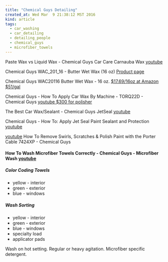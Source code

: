 ```yaml
---
title: "Chemical Guys Detailing"
created_at: Wed Mar  9 21:38:12 MST 2016
kind: article
tags:
  - car_washing
  - car_detailing
  - detailing_people
  - chemical_guys
  - microfiber_towels
---
```


Paste Wax vs Liquid Wax - Chemical Guys Car Care Carnauba Wax <a href="https://www.youtube.com/watch?v=_mQeuqUe2lU" target="_blank">youtube</a>

Chemical Guys WAC_201_16 - Butter Wet Wax (16 oz) <a href="http://www.chemicalguys.com/ProductDetails.asp?ProductCode=WAC_201_16" target="_blank">Product page</a>

Chemical Guys WAC20116 Butter Wet Wax - 16 oz.  <a href="http://www.amazon.com/Chemical-Guys-WAC20116-Butter-Wet/dp/B00FALVU8A/" target="_blank">$17.69/16oz at Amazon $51/gal</a>

Chemical Guys - How To Apply Car Wax By Machine - TORQ22D - Chemical Guys <a href="https://www.youtube.com/watch?v=9-narLWJNMk" target="_blank">youtube $300 for polisher</a>

The Best Car Wax/Sealant - Chemical Guys JetSeal <a href="https://www.youtube.com/watch?v=3FUV6LrVXRQ" target="_blank">youtube</a>

Chemical Guys - How To: Apply Jet Seal Paint Sealant and Protection <a href="https://www.youtube.com/watch?v=zwj0TyRuQSY" target="_blank">youtube</a>


<a href="https://www.youtube.com/watch?v=L5qtEUpVrSM" target="_blank">youtube</a> How To Remove Swirls, Scratches & Polish Paint with the Porter Cable 7424XP - Chemical Guys 


#### How To Wash Microfiber Towels Correctly - Chemical Guys - Microfiber Wash <a href="https://www.youtube.com/watch?v=Qi2ZPYrRiXA" target="_blank">youtube</a>

##### Color Coding Towels

<ul>
  <li>yellow - interior</li>
  <li>green - exterior</li>
  <li>blue - windows</li>
</ul>

##### Wash Sorting

<ul>
  <li>yellow - interior</li>
  <li>green - exterior</li>
  <li>blue - windows</li>
  <li>specialty load</li>
  <li>applicator pads</li>
</ul>

Wash on hot setting.
Regular or heavy agitation.
Microfiber specific detergent.


<!--
html boilerplate
<a href="" target="_blank"></a>
<img src="" width="400px">
<ul>
  <li></li>
</ul>
-->
